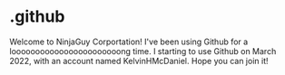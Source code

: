 # .github
Welcome to NinjaGuy Corportation! I've been using Github for a looooooooooooooooooooooong time. I starting to use Github on March 2022, with an account named KelvinHMcDaniel. Hope you can join it!
